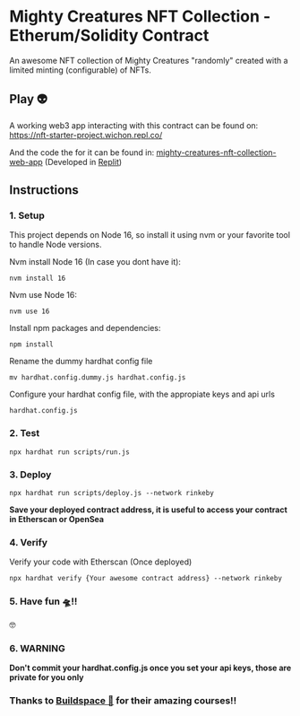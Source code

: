 # Mighty Creatures NFT Collection - Etherum/Solidity Contract

An awesome NFT collection of Mighty Creatures "randomly" created with a limited minting (configurable) of NFTs.

## Play 👽

A working web3 app interacting with this contract can be found on: https://nft-starter-project.wichon.repl.co/

And the code the for it can be found in: [mighty-creatures-nft-collection-web-app](https://github.com/wichon/mighty-creatures-nft-collection-web-app) (Developed in [Replit](https://replit.com/))


## Instructions

### 1. Setup

This project depends on Node 16, so install it using nvm or your favorite tool to handle Node versions.

Nvm install Node 16 (In case you dont have it):
```
nvm install 16
```

Nvm use Node 16:
```
nvm use 16 
```

Install npm packages and dependencies:
```
npm install
```

Rename the dummy hardhat config file
```
mv hardhat.config.dummy.js hardhat.config.js
```

Configure your hardhat config file, with the appropiate keys and api urls
```
hardhat.config.js
```

### 2. Test

```
npx hardhat run scripts/run.js
```

### 3. Deploy

```
npx hardhat run scripts/deploy.js --network rinkeby
```

**Save your deployed contract address, it is useful to access your contract in Etherscan or OpenSea**

### 4. Verify

Verify your code with Etherscan (Once deployed)

```
npx hardhat verify {Your awesome contract address} --network rinkeby
```

### 5. Have fun 🛸!!

🤓

### 6. WARNING

**Don't commit your hardhat.config.js once you set your api keys, those are private for you only**

### Thanks to [Buildspace 🦄](https://buildspace.so/) for their amazing courses!!